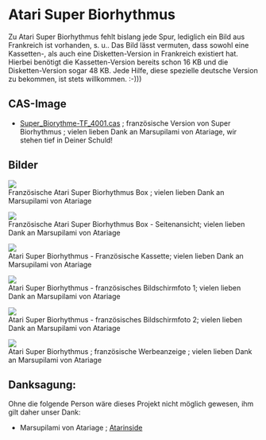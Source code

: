 # Atari Super Biorhythmus  
Zu Atari Super Biorhythmus fehlt bislang jede Spur, lediglich ein Bild aus Frankreich ist vorhanden, s. u.. Das Bild lässt vermuten, dass sowohl eine Kassetten-, als auch eine Disketten-Version in Frankreich existiert hat. Hierbei benötigt die Kassetten-Version bereits schon 16 KB und die Disketten-Version sogar 48 KB. Jede Hilfe, diese spezielle deutsche Version zu bekommen, ist stets willkommen. :-)))  
  
## CAS-Image  
- [Super_Biorythme-TF_4001.cas](attachments/Super_Biorythme-TF_4001.cas) ; französische Version von Super Biorhythmus ; vielen lieben Dank an Marsupilami von Atariage, wir stehen tief in Deiner Schuld!  
  
## Bilder  
![](attachments/Super_Biorythme-TF_4001-Cover.jpg)  
Französische Atari Super Biorhythmus Box ; vielen lieben Dank an Marsupilami von Atariage  
  
![](attachments/Super_Biorythme-TF_4001-Seite.jpg)  
Französische Atari Super Biorhythmus Box - Seitenansicht; vielen lieben Dank an Marsupilami von Atariage  
  
![](attachments/Super_Biorythme-TF_4001-Kassette.jpg)  
Atari Super Biorhythmus - Französische Kassette; vielen lieben Dank an Marsupilami von Atariage  
  
![](attachments/Super_Biorythme_Screen1.png)  
Atari Super Biorhythmus - französisches Bildschirmfoto 1; vielen lieben Dank an Marsupilami von Atariage  
  
![](attachments/Super_Biorythme_Screen2.png)  
Atari Super Biorhythmus - französisches Bildschirmfoto 2; vielen lieben Dank an Marsupilami von Atariage  
  
![](attachments/SUPER+BIORHYTHMES+%28F%29.jpg)  
Atari Super Biorhythmus ; französische Werbeanzeige ; vielen lieben Dank an Marsupilami von Atariage  
  
## Danksagung:  
Ohne die folgende Person wäre dieses Projekt nicht möglich gewesen, ihm gilt daher unser Dank:  
  
- Marsupilami von Atariage ; [Atarinside](https://atarinside.dyndns.org/blog/index.php/atari-deutschland/)  
